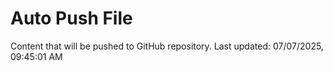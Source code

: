 # Auto Push File

Content that will be pushed to GitHub repository.
Last updated: 07/07/2025, 09:45:01 AM